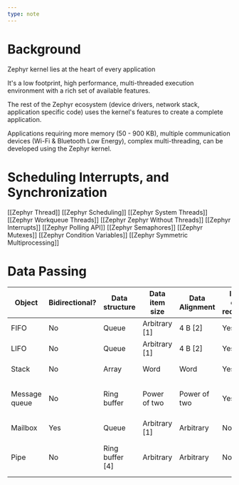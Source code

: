 ```yaml
---
type: note
---
```

# Background
Zephyr kernel lies at the heart of every application

It's a low footprint, high performance, multi-threaded execution environment with a rich set of available features. 

The rest of the Zephyr ecosystem (device drivers, network stack, application specific code) uses the kernel's features to create a complete application. 

Applications requiring more memory (50 - 900 KB), multiple communication devices (Wi-Fi & Bluetooth Low Energy), complex multi-threading, can be developed using the Zephyr kernel. 


# Scheduling Interrupts, and Synchronization
[[Zephyr Thread]]
[[Zephyr Scheduling]]
[[Zephyr System Threads]]
[[Zephyr Workqueue Threads]]
[[Zephyr Zephyr Without Threads]]
[[Zephyr Interrupts]]
[[Zephyr Polling API]]
[[Zephyr Semaphores]]
[[Zephyr Mutexes]]
[[Zephyr Condition Variables]]
[[Zephyr Symmetric Multiprocessing]]

# Data Passing
|Object|Bidirectional?|Data structure|Data item size|Data Alignment|ISRs can receive?|ISRs can send?|Overrun handling|
|---|---|---|---|---|---|---|---|
|FIFO|No|Queue|Arbitrary [1]|4 B [2]|Yes [3]|Yes|N/A|
|LIFO|No|Queue|Arbitrary [1]|4 B [2]|Yes [3]|Yes|N/A|
|Stack|No|Array|Word|Word|Yes [3]|Yes|Undefined behavior|
|Message queue|No|Ring buffer|Power of two|Power of two|Yes [3]|Yes|Pend thread or return -errno|
|Mailbox|Yes|Queue|Arbitrary [1]|Arbitrary|No|No|N/A|
|Pipe|No|Ring buffer [4]|Arbitrary|Arbitrary|No|No|Pend thread or return -errno|